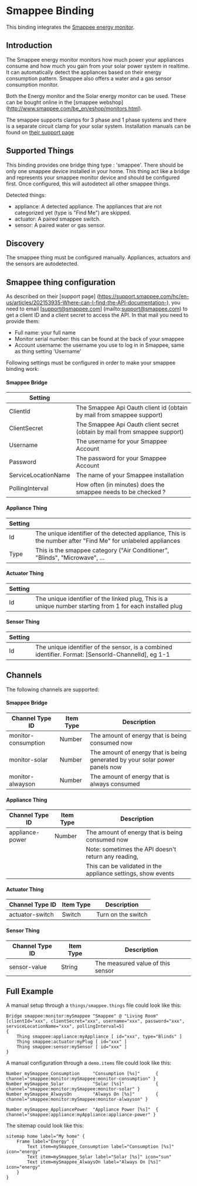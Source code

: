 # Smappee Binding

This binding integrates the [Smappee energy monitor](http://www.smappee.com).

## Introduction

The Smappee energy monitor monitors how much power your appliances consume and how much you gain from your solar power system in realtime. It can automatically detect the appliances based on their energy consumption pattern. Smappee also offers a water and a gas sensor consumption monitor.

Both the Energy monitor and the Solar energy monitor can be used. These can be bought online in the [smappee webshop] (http://www.smappee.com/be_en/eshop/monitors.html).

The smappee supports clamps for 3 phase and 1 phase systems and there is a separate circuit clamp for your solar system. Installation manuals can be found on [their support page](https://www.smappee.com/be_en/support)

## Supported Things

This binding provides one bridge thing type : 'smappee'. There should be only one smappee device installed in your home.
This thing act like a bridge and represents your smappee monitor device and should be configured first. Once configured, this will autodetect all other smappee things.

Detected things:

- appliance: A detected appliance. The appliances that are not categorized yet (type is "Find Me") are skipped. 
- actuator: A paired smappee switch.
- sensor: A paired water or gas sensor.

## Discovery

The smappee thing must be configured manually. Appliances, actuators and the sensors are autodetected. 

## Smappee thing configuration

As described on their [support page] (https://support.smappee.com/hc/en-us/articles/202153935-Where-can-I-find-the-API-documentation-), you need to email [support@smappee.com] (mailto:support@smappee.com) to get a client ID and a client secret to access the API. In that mail you need to provide them:

- Full name: your full name
- Monitor serial number: this can be found at the back of your smappee
- Account username: the username you use to log in in Smappee, same as thing setting 'Username'

Following settings must be configured in order to make your smappee binding work:

#### Smappee Bridge

| Setting              |                                                                        |
|----------------------|------------------------------------------------------------------------|
|ClientId              | The Smappee Api Oauth client id (obtain by mail from smappee support) |
|ClientSecret          | The Smappee Api Oauth client secret (obtain by mail from smappee support)|
|Username              | The username for your Smappee Account|
|Password              | The password for your Smappee Account|
|ServiceLocationName   | The name of your Smappee installation|
|PollingInterval       | How often (in minutes) does the smappee needs to be checked ?|

#### Appliance Thing

| Setting              |                                                                                                              |
|----------------------|--------------------------------------------------------------------------------------------------------------|
|Id                    | The unique identifier of the detected appliance, This is the number after "Find Me" for unlabeled appliances |
|Type                  | This is the smappee category ("Air Conditioner", "Blinds", "Microwave", ...                                  |

#### Actuator Thing

| Setting              |                                                                                                              |
|----------------------|--------------------------------------------------------------------------------------------------------------|
|Id                    | The unique identifier of the linked plug, This is a unique number starting from 1 for each installed plug    |

#### Sensor Thing

| Setting              |                                                                                                              |
|----------------------|--------------------------------------------------------------------------------------------------------------|
|Id                    | The unique identifier of the sensor, is a combined identifier. Format: [SensorId-ChannelId], eg 1-1    |

## Channels

The following channels are supported:

#### Smappee Bridge

| Channel Type ID                 | Item Type    | Description                                                                |
|---------------------------------|--------------|----------------------------------------------------------------------------|
| monitor-consumption             | Number       | The amount of energy that is being consumed now                            |
| monitor-solar                   | Number       | The amount of energy that is being generated by your solar power panels now|
| monitor-alwayson                | Number       | The amount of energy that is always consumed                               |
 
#### Appliance Thing

| Channel Type ID            | Item Type    | Description                                                    |
|----------------------------|--------------|----------------------------------------------------------------|
| appliance-power            | Number       | The amount of energy that is being consumed now                |
|                            |              | Note: sometimes the API doesn't return any reading,           |
|                            |              | This can be validated in the appliance settings, show events   |

#### Actuator Thing

| Channel Type ID            | Item Type    | Description                                       |
|----------------------------|--------------|---------------------------------------------------|
| actuator-switch            | Switch       | Turn on the switch                                |

#### Sensor Thing 

| Channel Type ID            | Item Type    | Description                                       |
|----------------------------|--------------|---------------------------------------------------|
| sensor-value               | String       | The measured value of this sensor                 | 
 
## Full Example

A manual setup through a `things/smappee.things` file could look like this:

```
Bridge smappee:monitor:mySmappee "Smappee" @ "Living Room" [clientId="xxx", clientSecret="xxx", username="xxx", password="xxx", serviceLocationName="xxx", pollingInterval=5]
{
    Thing smappee:appliance:myAppliance [ id="xxx", type="Blinds" ]
    Thing smappee:actuator:myPlug [ id="xxx" ]
    Thing smappee:sensor:mySensor [ id="xxx" ]
}
```

A manual configuration through a `demo.items` file could look like this:

```
Number mySmappee_Consumption     "Consumption [%s]"      { channel="smappee:monitor:mySmappee:monitor-consumption" }
Number mySmappee_Solar           "Solar [%s]"            { channel="smappee:monitor:mySmappee:monitor-solar" } 
Number mySmappee_AlwaysOn        "Always On [%s]"        { channel="smappee:monitor:mySmappee:monitor-alwayson" }

Number mySmappee_AppliancePower  "Appliance Power [%s]"  { channel="smappee:appliance:myAppliance:appliance-power" }
```

The sitemap could look like this:

```
sitemap home label="My home" {
    Frame label="Energy" {
        Text item=mySmappee_Consumption label="Consumption [%s]" icon="energy"
        Text item=mySmappee_Solar label="Solar [%s]" icon="sun"
        Text item=mySmappee_AlwaysOn label="Always On [%s]" icon="energy"
    }
}
```